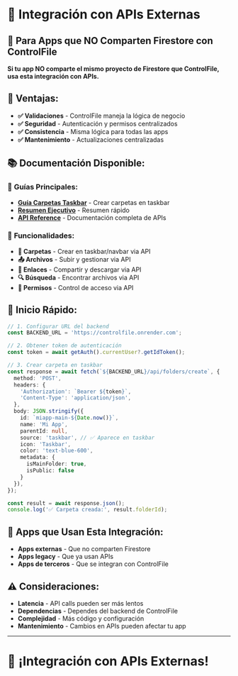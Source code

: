 # 🔌 **Integración con APIs Externas**

## 🎯 **Para Apps que NO Comparten Firestore con ControlFile**

**Si tu app NO comparte el mismo proyecto de Firestore que ControlFile, usa esta integración con APIs.**

## 🚀 **Ventajas:**

- **✅ Validaciones** - ControlFile maneja la lógica de negocio
- **✅ Seguridad** - Autenticación y permisos centralizados
- **✅ Consistencia** - Misma lógica para todas las apps
- **✅ Mantenimiento** - Actualizaciones centralizadas

## 📚 **Documentación Disponible:**

### 🚀 **Guías Principales:**
- **[Guía Carpetas Taskbar](./GUIA_CARPETAS_TASKBAR.md)** - Crear carpetas en taskbar
- **[Resumen Ejecutivo](./RESUMEN_CARPETAS_TASKBAR.md)** - Resumen rápido
- **[API Reference](./api-reference/)** - Documentación completa de APIs

### 🎯 **Funcionalidades:**
- **📁 Carpetas** - Crear en taskbar/navbar via API
- **📤 Archivos** - Subir y gestionar via API
- **🔗 Enlaces** - Compartir y descargar via API
- **🔍 Búsqueda** - Encontrar archivos via API
- **👥 Permisos** - Control de acceso via API

## 🚀 **Inicio Rápido:**

```typescript
// 1. Configurar URL del backend
const BACKEND_URL = 'https://controlfile.onrender.com';

// 2. Obtener token de autenticación
const token = await getAuth().currentUser?.getIdToken();

// 3. Crear carpeta en taskbar
const response = await fetch(`${BACKEND_URL}/api/folders/create`, {
  method: 'POST',
  headers: {
    'Authorization': `Bearer ${token}`,
    'Content-Type': 'application/json',
  },
  body: JSON.stringify({
    id: `miapp-main-${Date.now()}`,
    name: 'Mi App',
    parentId: null,
    source: 'taskbar', // ✅ Aparece en taskbar
    icon: 'Taskbar',
    color: 'text-blue-600',
    metadata: {
      isMainFolder: true,
      isPublic: false
    }
  }),
});

const result = await response.json();
console.log('✅ Carpeta creada:', result.folderId);
```

## 🎯 **Apps que Usan Esta Integración:**

- **Apps externas** - Que no comparten Firestore
- **Apps legacy** - Que ya usan APIs
- **Apps de terceros** - Que se integran con ControlFile

## ⚠️ **Consideraciones:**

- **Latencia** - API calls pueden ser más lentos
- **Dependencias** - Dependes del backend de ControlFile
- **Complejidad** - Más código y configuración
- **Mantenimiento** - Cambios en APIs pueden afectar tu app

---

# 🔌 **¡Integración con APIs Externas!**



